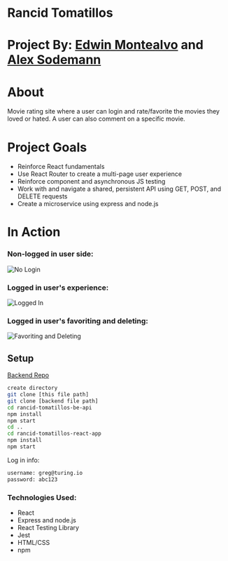 # Rancid Tomatillos

# Project By: [Edwin Montealvo](https://github.com/emontealvo) and [Alex Sodemann](https://github.com/asodemann18)

# About
Movie rating site where a user can login and rate/favorite the movies they loved or hated.  A user can also comment on a specific movie.

# Project Goals
* Reinforce React fundamentals
* Use React Router to create a multi-page user experience
* Reinforce component and asynchronous JS testing
* Work with and navigate a shared, persistent API using GET, POST, and DELETE requests
* Create a microservice using express and node.js 

# In Action

### Non-logged in user side:
![No Login](https://im4.ezgif.com/tmp/ezgif-4-9bd580deeac6.gif)

### Logged in user's experience:
![Logged In](http://g.recordit.co/Q6UfDK3Hna.gif)

### Logged in user's favoriting and deleting:
![Favoriting and Deleting](http://g.recordit.co/rKbnbiEKjY.gif)

## Setup
[Backend Repo](https://github.com/emontealvo/rancid-tomatillos-be-api)

```bash 
create directory
git clone [this file path]
git clone [backend file path]
cd rancid-tomatillos-be-api
npm install
npm start
cd ..
cd rancid-tomatillos-react-app
npm install 
npm start
```
Log in info: 
```bash
username: greg@turing.io
password: abc123
```

### Technologies Used:
* React
* Express and node.js
* React Testing Library
* Jest
* HTML/CSS
* npm
